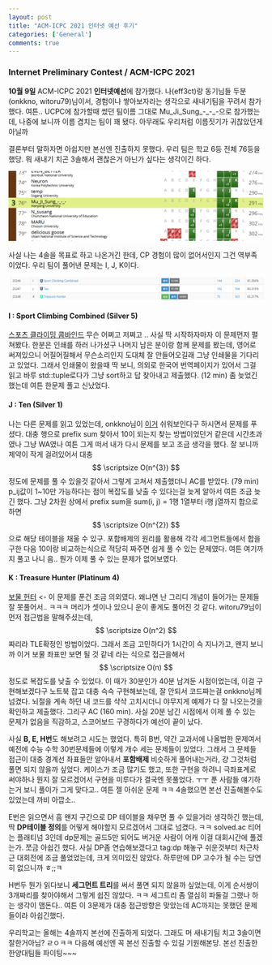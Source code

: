 ```yaml
---
layout: post
title: "ACM-ICPC 2021 인터넷 예선 후기"
categories: ['General']
comments: true
---
```

<script type="text/javascript" 
src="https://cdn.mathjax.org/mathjax/latest/MathJax.js?config=TeX-AMS_HTML">
</script>
### Internet Preliminary Contest / ACM-ICPC 2021

**10월 9일** ACM-ICPC 2021 **인터넷예선**에 참가했다. 나(eff3ct)랑 동기님들 두분(onkkno, witoru79)님이서, 경험이나 쌓아보자라는 생각으로 새내기팀을 꾸려서 참가했다. 여튼.. UCPC에 참가할때 썼던 팀이름 그대로 Mu_Ji_Sung\_\-\_\-\_\-으로 참가했는데, 나중에 보니까 이름 겹치는 팀이 꽤 됐다. 아무래도 우리처럼 이름짓기가 귀찮았던게 아닐까

결론부터 말하자면 아쉽지만 본선엔 진출하지 못했다. 우리 팀은 학교 6등 전체 76등을 했당. 뭐 새내기 치곤 3솔해서 괜찮은거 아닌가 싶다는 생각이긴 하다. 

<p align = "center"> <img src = "/assets/img/icpckorea2021internet/2.png" alt = "2"/> </p>

사실 나는 4솔을 목표로 하고 나온거긴 한데, CP 경험이 많이 없어서인지 그건 역부족이었다. 우리 팀이 풀어낸 문제는 I, J, K이다.

<p align = "center"> <img src = "/assets/img/icpckorea2021internet/1.png" alt = "1"/> </p>

#### I : Sport Climbing Combined (Silver 5)

[스포츠 클라이밍 콤바인드](https://www.acmicpc.net/problem/23246) 무슨 어쩌고 저쩌고 .. 사실 딱 시작하자마자 이 문제먼저 펼쳐봤다. 한분은 인쇄를 하러 나가셨구 나머지 남은 분이랑 함께 문제를 봤는데, 영어로 써져있으니 어질어질해서 무슨소리인지 도대체 잘 안들어오길래 그냥 인쇄물을 기다리고 있었다. 그래서 인쇄물이 왔을때 딱 보니, 의외로 한국어 번역페이지가 있어서 그걸 읽고 바루 std::tuple로다가 그냥 sort하고 답 찾아내고 제출했다. (12 min) 좀 늦었긴 했는데 여튼 한문제 풀고 신났었다.



#### J : Ten (Silver 1)

나는 다른 문제를 읽고 있었는데, onkkno님이 [이거](https://www.acmicpc.net/problem/23247) 쉬워보인다구 하시면서 문제를 푸셨다. 대충 행으로 prefix sum 찾아서 10이 되는지 찾는 방법이었던거 같은데 시간초과였나 그냥 WA였나 여튼 그게 떠서 내가 다시 문제를 보고 조금 생각을 했다. 잘 보니까 제약이 작게 걸려있어서 대충 $$ \scriptsize O(n^{3}) $$정도에 문제를 풀 수 있을것 같아서 그렇게 고쳐서 제출했더니 AC를 받았다. (79 min) p_ij값이 1~10만 가능하다는 점이 복잡도를 낮출 수 있다는걸 늦게 알아서 여튼 조금 늦긴 했다. 그냥 2차원 상에서 prefix sum을 sum(i, j) = 1행 1열부터 i행 j열까지 합으로 하면 $$ \scriptsize O(n^{2}) $$ 으로 해당 테이블을 채울 수 있구. 포함배제의 원리를 활용해 각각 세그먼트들에서 합을 구한 다음 10이랑 비교하는식으로 적당히 짜주면 쉽게 풀 수 있는 문제였다. 여튼 여기까지 풀고 나니 음.. 뭔가 이제 풀 수 있는 문제가 없어보였다.



#### K : Treasure Hunter (Platinum 4)

[보물 헌터](https://www.acmicpc.net/problem/23248) <- 이 문제를 푼건 조금 의외였다. 왜냐면 난 그리디 개념이 들어가는 문제들 잘 못풀어서.. ㅋㅋㅋ 머리가 셋이나 있으니 운이 좋게도 풀어진 것 같다. witoru79님이 먼저 접근법을 말해주셨는데, $$ \scriptsize O(n^2) $$짜리라 TLE확정인 방법이었다. 그래서 조금 고민하다가 1시간이 슥 지나가고, 왠지 보니까 이거 보물 좌표만 보면 될 것 같네 라는 식으로 접근을해서 $$ \scriptsize O(n) $$정도로 복잡도를 낮출 수 있었다. 이 때가 30분인가 40분 남겨둔 시점이었는데, 이걸 구현해보겠다구 노트북 잡고 대충 슥슥 구현해보는데, 잘 안되서 코드짜는걸 onkkno님께 넘겼다. 뇌절을 계속 하던 내 코드를 샥샥 고치시더니 야무지게 예제가 다 잘 나오는것을 확인하고 제출했다. 그리구 AC (160 min). 사실 20분 남긴 시점에서 이제 풀 수 있는 문제가 없음을 직감하고, 스코어보드 구경하다가 예선이 끝이 났다.



사실 **B, E, H번**도 해보려고 시도는 했었다. 특히 B번, 약간 교과서에 나올법한 문제여서 예전에 수능 수학 30번문제들에 이렇게 개수 세는 문제들이 있었다. 그래서 그 문제들 접근이 대충 경계선 좌표들만 알아내서 **포함배제** 비슷하게 풀어내는거라, 걍 그것처럼 풀면 되지 않을까 싶었다. 케이스가 조금 많기도 했고, 또한 구현을 하려니 극좌표계로 써야하나 뭔지 잘 모르겠어서 구현을 미루다가 결국엔 못풀었다. ㅜㅜ 푼 사람들 얘기하는거 보니 풀이가 그게 맞다고.. 여튼 젤 아쉬운 문제 ㅋㅋ 4솔했으면 본선 진출해볼수도 있었는데 까비 아깝소..

E번은 읽으면서 흠 왠지 구간으로 DP 테이블을 채우면 풀 수 있을거라 생각하긴 했는데, 딱 **DP테이블 정의**를 어떻게 해야할지 모르겠어서 그대로 넘겼다. ㅋㅋ solved.ac 티어는 플래티넘 3인데 dp문제는 골드5만 되어도 버거운 사람이 어캐 이걸 대회시간에 풀겠는가. 쪼금 아쉽긴 했다. 사실 DP좀 연습해보겠다고 tag:dp 해놓구 쉬운것부터 차근차근 대회전에 조금 풀었었는데, 크게 의미있진 않았다. 하루만에 DP 고수가 될 수는 당연히 없으니까 ㅎ;;ㅋ

H번두 뭔가 읽다보니 **세그먼트 트리**를 써서 풀면 되지 않을까 싶었는데, 이게 순서쌍이 3개짜리를 찾아야해서 그렇게 쉽진 않았다. ㅋㅋ 세그트리 좀 열심히 파둘걸 그랬나 하는 생각이 맴돈다.. 여튼 이 3문제가 대충 접근방향은 맞았는데 AC까지는 못했던 문제들이라 아쉽긴했다. 

우리학교는 올해는 4솔까지 본선에 진출하게 되었다. 그래도 머 새내기팀 치고 3솔이면 잘한거아님? ㄹㅇㅋㅋ 다음해 예선엔 꼭 본선 진출할 수 있길 기원해본당. 본선 진출한 한양대팀들 파이팅~~~

